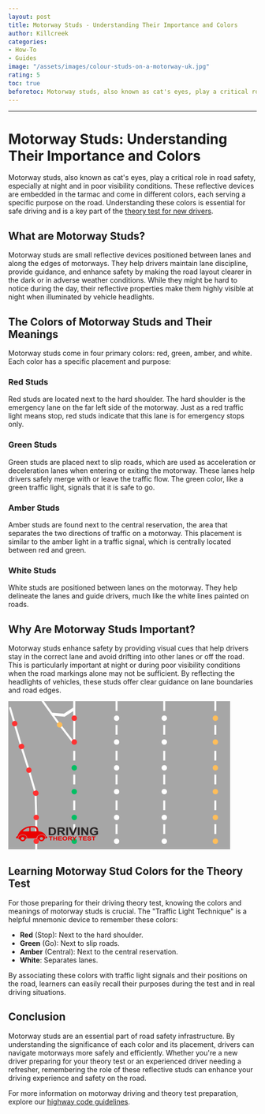 ```yaml
---
layout: post
title: Motorway Studs - Understanding Their Importance and Colors
author: Killcreek
categories:
- How-To
- Guides
image: "/assets/images/colour-studs-on-a-motorway-uk.jpg"
rating: 5
toc: true
beforetoc: Motorway studs, also known as cat's eyes, play a critical role in road safety, especially at night and in poor visibility conditions.
---
```



---

# Motorway Studs: Understanding Their Importance and Colors

Motorway studs, also known as cat's eyes, play a critical role in road safety, especially at night and in poor visibility conditions. These reflective devices are embedded in the tarmac and come in different colors, each serving a specific purpose on the road. Understanding these colors is essential for safe driving and is a key part of the [theory test for new drivers](/dvsa-theory-test/).

## What are Motorway Studs?

Motorway studs are small reflective devices positioned between lanes and along the edges of motorways. They help drivers maintain lane discipline, provide guidance, and enhance safety by making the road layout clearer in the dark or in adverse weather conditions. While they might be hard to notice during the day, their reflective properties make them highly visible at night when illuminated by vehicle headlights.

## The Colors of Motorway Studs and Their Meanings

Motorway studs come in four primary colors: red, green, amber, and white. Each color has a specific placement and purpose:

### Red Studs
Red studs are located next to the hard shoulder. The hard shoulder is the emergency lane on the far left side of the motorway. Just as a red traffic light means stop, red studs indicate that this lane is for emergency stops only.

### Green Studs
Green studs are placed next to slip roads, which are used as acceleration or deceleration lanes when entering or exiting the motorway. These lanes help drivers safely merge with or leave the traffic flow. The green color, like a green traffic light, signals that it is safe to go.

### Amber Studs
Amber studs are found next to the central reservation, the area that separates the two directions of traffic on a motorway. This placement is similar to the amber light in a traffic signal, which is centrally located between red and green.

### White Studs
White studs are positioned between lanes on the motorway. They help delineate the lanes and guide drivers, much like the white lines painted on roads.

## Why Are Motorway Studs Important?

Motorway studs enhance safety by providing visual cues that help drivers stay in the correct lane and avoid drifting into other lanes or off the road. This is particularly important at night or during poor visibility conditions when the road markings alone may not be sufficient. By reflecting the headlights of vehicles, these studs offer clear guidance on lane boundaries and road edges.

![Motorway studs](/assets/images/Cats-Eyes-Reflectors.png)



## Learning Motorway Stud Colors for the Theory Test

For those preparing for their driving theory test, knowing the colors and meanings of motorway studs is crucial. The "Traffic Light Technique" is a helpful mnemonic device to remember these colors:

- **Red** (Stop): Next to the hard shoulder.
- **Green** (Go): Next to slip roads.
- **Amber** (Central): Next to the central reservation.
- **White**: Separates lanes.

By associating these colors with traffic light signals and their positions on the road, learners can easily recall their purposes during the test and in real driving situations.

## Conclusion

Motorway studs are an essential part of road safety infrastructure. By understanding the significance of each color and its placement, drivers can navigate motorways more safely and efficiently. Whether you're a new driver preparing for your theory test or an experienced driver needing a refresher, remembering the role of these reflective studs can enhance your driving experience and safety on the road.

For more information on motorway driving and theory test preparation, explore our [highway code guidelines](/highway-codes-page).


 